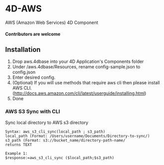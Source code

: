 # 4D-AWS
AWS (Amazon Web Services) 4D Component

#### Contributors are welcome

## Installation
1. Drop aws.4dbase into your 4D Application's Components folder
2. Under /aws.4dbase/Resources, rename config-sample.json to config.json
3. Enter desired config. 
4. (Optional) If you will use methods that require aws cli then please install AWS CLI. (http://docs.aws.amazon.com/cli/latest/userguide/installing.html)
5. Done

### AWS S3 Sync with CLI
Sync local directory to AWS s3 directory
```
Syntax: aws_s3_cli_sync(local_path ; s3_path)
local_path (Format: /Users/username/Documents/Directory-to-sync/)
s3_path (Format: s3://bucket_name/directory-path-name/
returns TEXT

Example 1:
$response:=aws_s3_cli_sync ($local_path;$s3_path)

```
